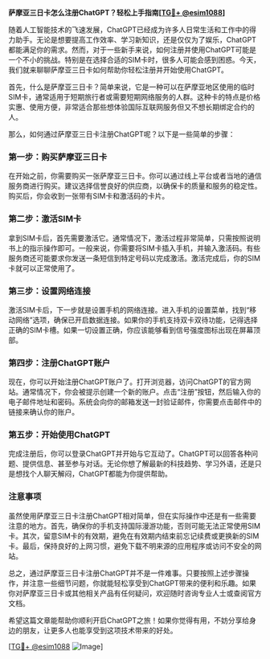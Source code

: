 **萨摩亚三日卡怎么注册ChatGPT？轻松上手指南[[TG💪+ @esim1088](https://t.me/s/esim1088)]**

随着人工智能技术的飞速发展，ChatGPT已经成为许多人日常生活和工作中的得力助手。无论是想要提高工作效率、学习新知识，还是仅仅为了娱乐，ChatGPT都能满足你的需求。然而，对于一些新手来说，如何注册并使用ChatGPT可能是一个不小的挑战。特别是在选择合适的SIM卡时，很多人可能会感到困惑。今天，我们就来聊聊萨摩亚三日卡如何帮助你轻松注册并开始使用ChatGPT。

首先，什么是萨摩亚三日卡？简单来说，它是一种可以在萨摩亚地区使用的临时SIM卡，通常适用于短期旅行者或需要短期网络服务的人群。这种卡的特点是价格实惠、使用方便，非常适合那些想体验国际互联网服务但又不想长期绑定合约的人。

那么，如何通过萨摩亚三日卡注册ChatGPT呢？以下是一些简单的步骤：

### 第一步：购买萨摩亚三日卡

在开始之前，你需要购买一张萨摩亚三日卡。你可以通过线上平台或者当地的通信服务商进行购买。建议选择信誉良好的供应商，以确保卡的质量和服务的稳定性。购买后，你会收到一张带有SIM卡和激活码的卡片。

### 第二步：激活SIM卡

拿到SIM卡后，首先需要激活它。通常情况下，激活过程非常简单，只需按照说明书上的指示操作即可。一般来说，你需要将SIM卡插入手机，并输入激活码。有些服务商还可能要求你发送一条短信到特定号码以完成激活。激活完成后，你的SIM卡就可以正常使用了。

### 第三步：设置网络连接

激活SIM卡后，下一步就是设置手机的网络连接。进入手机的设置菜单，找到“移动网络”选项，确保已开启数据连接。如果你的手机支持双卡双待功能，记得选择正确的SIM卡槽。如果一切设置正确，你应该能够看到信号强度图标出现在屏幕顶部。

### 第四步：注册ChatGPT账户

现在，你可以开始注册ChatGPT账户了。打开浏览器，访问ChatGPT的官方网站。通常情况下，你会被提示创建一个新的账户。点击“注册”按钮，然后输入你的电子邮件地址和密码。系统会向你的邮箱发送一封验证邮件，你需要点击邮件中的链接来确认你的账户。

### 第五步：开始使用ChatGPT

完成注册后，你可以登录ChatGPT并开始与它互动了。ChatGPT可以回答各种问题、提供信息、甚至参与对话。无论你想了解最新的科技趋势、学习外语，还是只是想找个人聊天解闷，ChatGPT都能为你提供帮助。

### 注意事项

虽然使用萨摩亚三日卡注册ChatGPT相对简单，但在实际操作中还是有一些需要注意的地方。首先，确保你的手机支持国际漫游功能，否则可能无法正常使用SIM卡。其次，留意SIM卡的有效期，避免在有效期内结束前忘记续费或更换新的SIM卡。最后，保持良好的上网习惯，避免下载不明来源的应用程序或访问不安全的网站。

总之，通过萨摩亚三日卡注册ChatGPT并不是一件难事。只要按照上述步骤操作，并注意一些细节问题，你就能轻松享受到ChatGPT带来的便利和乐趣。如果你对萨摩亚三日卡或其他相关产品有任何疑问，欢迎随时咨询专业人士或查阅官方文档。

希望这篇文章能帮助你顺利开启ChatGPT之旅！如果你觉得有用，不妨分享给身边的朋友，让更多人也能享受到这项技术带来的好处。

[[TG💪+ @esim1088](https://t.me/s/esim1088) ![Image](https://i.postimg.cc/4NQfJmqS/Snipaste-2025-05-13-00-14-12.png)]